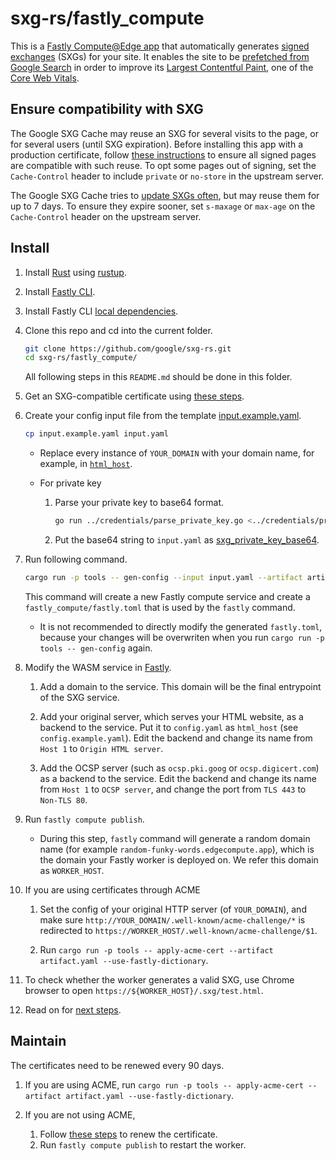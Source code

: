 <!--
Copyright 2021 Google LLC

Licensed under the Apache License, Version 2.0 (the "License");
you may not use this file except in compliance with the License.
You may obtain a copy of the License at

    https://www.apache.org/licenses/LICENSE-2.0

Unless required by applicable law or agreed to in writing, software
distributed under the License is distributed on an "AS IS" BASIS,
WITHOUT WARRANTIES OR CONDITIONS OF ANY KIND, either express or implied.
See the License for the specific language governing permissions and
limitations under the License.
-->

# sxg-rs/fastly_compute

This is a [Fastly Compute@Edge app](https://www.fastly.com/products/edge-compute/serverless) that
automatically generates [signed exchanges](https://web.dev/signed-exchanges/) (SXGs)
for your site. It enables the site to be [prefetched from Google
Search](https://developers.google.com/search/docs/advanced/experience/signed-exchange)
in order to improve its [Largest Contentful Paint](https://web.dev/lcp/),
one of the [Core Web Vitals](https://web.dev/vitals/).

## Ensure compatibility with SXG

The Google SXG Cache may reuse an SXG for several visits to the page, or for
several users (until SXG expiration). Before installing this app with a
production certificate, follow [these
instructions](https://developers.google.com/search/docs/advanced/experience/signed-exchange#additional-requirements-for-google-search)
to ensure all signed pages are compatible with such reuse. To opt some pages
out of signing, set the `Cache-Control` header to include `private` or
`no-store` in the upstream server.

The Google SXG Cache tries to [update SXGs
often](https://developers.google.com/search/docs/advanced/experience/signed-exchange#:~:text=Regardless%20of%20the,the%20SXG%20response.),
but may reuse them for up to 7 days. To ensure they expire sooner, set
`s-maxage` or `max-age` on the `Cache-Control` header on the upstream server.

## Install

1. Install [Rust](https://www.rust-lang.org/tools/install) using
   [rustup](https://rustup.rs/).

1. Install [Fastly CLI](https://github.com/fastly/cli).

1. Install Fastly CLI
   [local dependencies](https://developer.fastly.com/learning/compute/#install-local-dependencies).

1. Clone this repo and cd into the current folder.
   ```bash
   git clone https://github.com/google/sxg-rs.git
   cd sxg-rs/fastly_compute/
   ```
   All following steps in this `README.md` should be done in this folder.

1. Get an SXG-compatible certificate
   using [these steps](../credentials/README.md#get-an-sxg_compatible-certificate).

1. Create your config input file from the template
   [input.example.yaml](../input.example.yaml).
   ```bash
   cp input.example.yaml input.yaml
   ```

   - Replace every instance of `YOUR_DOMAIN` with your domain name,
     for example, in [`html_host`](../input.example.yaml#L18).

   - For private key
      1. Parse your private key to base64 format.
         ```bash
         go run ../credentials/parse_private_key.go <../credentials/privkey.pem
         ```
      1. Put the base64 string to `input.yaml` as
         [sxg_private_key_base64](../input.example.yaml#L55).

1. Run following command.
   ```bash
   cargo run -p tools -- gen-config --input input.yaml --artifact artifact.yaml --platform fastly
   ```
   This command will create a new Fastly compute service and create a `fastly_compute/fastly.toml` that
   is used by the `fastly` command.

   - It is not recommended to directly modify the generated `fastly.toml`, because your changes will be
     overwriten when you run `cargo run -p tools -- gen-config` again.

1. Modify the WASM service in [Fastly](https://manage.fastly.com/).

   <!--TODO: Use CLI to add domains and backends-->
   1. Add a domain to the service.
      This domain will be the final entrypoint of the SXG service.

   1. Add your original server, which serves your HTML website,
      as a backend to the service.
      Put it to `config.yaml` as `html_host` (see `config.example.yaml`).
      Edit the backend and change its name from `Host 1` to `Origin HTML server`.

   1. Add the OCSP server (such as `ocsp.pki.goog` or `ocsp.digicert.com`) as a backend to the service.
      Edit the backend and change its name from `Host 1` to `OCSP server`,
      and change the port from `TLS 443` to `Non-TLS 80`.

1. Run `fastly compute publish`.

   - During this step, `fastly` command will generate a random domain name (for example `random-funky-words.edgecompute.app`),
     which is the domain your Fastly worker is deployed on.
     We refer this domain as `WORKER_HOST`.

1. If you are using certificates through ACME

   1. Set the config of your original HTTP server (of `YOUR_DOMAIN`),
      and make sure `http://YOUR_DOMAIN/.well-known/acme-challenge/*` is redirected to
      `https://WORKER_HOST/.well-known/acme-challenge/$1`.

   1. Run `cargo run -p tools -- apply-acme-cert --artifact artifact.yaml --use-fastly-dictionary`.

1. To check whether the worker generates a valid SXG,
   use Chrome browser to open `https://${WORKER_HOST}/.sxg/test.html`.

1. Read on for [next steps](../README.md#next-steps).

## Maintain

The certificates need to be renewed every 90 days.

1. If you are using ACME, run
   `cargo run -p tools -- apply-acme-cert --artifact artifact.yaml --use-fastly-dictionary`.

1. If you are not using ACME,
   1. Follow [these steps](../credentials/README.md#renew-certificate) to renew
      the certificate.
   1. Run `fastly compute publish` to restart the worker.
